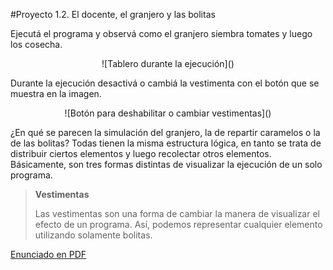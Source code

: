 #Proyecto 1.2. El docente, el granjero y las bolitas

Ejecutá el programa y observá como el granjero siembra tomates y luego los cosecha.

<center>
![Tablero durante la ejecución]()
</center>

Durante la ejecución desactivá o cambiá la vestimenta con el botón que se muestra en la imagen.

<center>
![Botón para deshabilitar o cambiar vestimentas]()
</center>

¿En qué se parecen la simulación del granjero, la de repartir caramelos o la de las bolitas? 
Todas tienen la misma estructura lógica, en tanto se trata de distribuir ciertos elementos y 
luego recolectar otros elementos. 
Básicamente, son tres formas distintas de visualizar la ejecución de un solo programa.

> **Vestimentas**
>
> Las vestimentas son una forma de cambiar la manera de visualizar el efecto de un programa.
> Así, podemos representar cualquier elemento utilizando solamente bolitas.

[Enunciado en PDF][PDF]

[PDF]: https://raw.githubusercontent.com/Program-AR/proyectos-gobstones-jr/master/Proyectos/1.Descubrir%20Gobstones/1.2.E;%20docente%2C%20el%20granjero%20y%20las%20bolitas/assets/resources/description.pdf "Enunciado de 'El docente, el granjero y las bolitas' en PDF"
